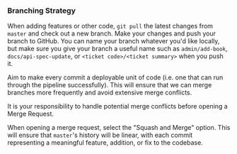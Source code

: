### Branching Strategy

When adding features or other code, `git pull` the latest changes from `master` and check out a new branch. Make your changes and push your branch to GitHub. You can name your branch whatever you'd like locally, but make sure you give your branch a useful name such as `admin/add-book`, `docs/api-spec-update`, or `<ticket code>/<ticket summary>` when you push it.

Aim to make every commit a deployable unit of code (i.e. one that can run through the pipeline successfully). This will ensure that we can merge branches more frequently and avoid extensive merge conflicts.

It is your responsibility to handle potential merge conflicts before opening a Merge Request. 

When opening a merge request, select the "Squash and Merge" option. This will ensure that `master`'s history will be linear, with each commit representing a meaningful feature, addition, or fix to the codebase.

